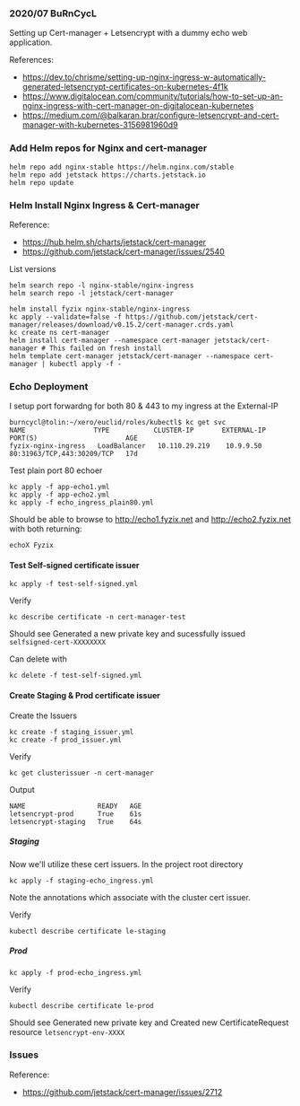 ### 2020/07 BuRnCycL

Setting up Cert-manager + Letsencrypt with a dummy echo web application.


References:
- https://dev.to/chrisme/setting-up-nginx-ingress-w-automatically-generated-letsencrypt-certificates-on-kubernetes-4f1k
- https://www.digitalocean.com/community/tutorials/how-to-set-up-an-nginx-ingress-with-cert-manager-on-digitalocean-kubernetes
- https://medium.com/@balkaran.brar/configure-letsencrypt-and-cert-manager-with-kubernetes-3156981960d9


### Add Helm repos for Nginx and cert-manager
```
helm repo add nginx-stable https://helm.nginx.com/stable 
helm repo add jetstack https://charts.jetstack.io
helm repo update
```
### Helm Install Nginx Ingress & Cert-manager 
Reference: 
* https://hub.helm.sh/charts/jetstack/cert-manager
* https://github.com/jetstack/cert-manager/issues/2540

List versions
```
helm search repo -l nginx-stable/nginx-ingress 
helm search repo -l jetstack/cert-manager
```

```
helm install fyzix nginx-stable/nginx-ingress 
kc apply --validate=false -f https://github.com/jetstack/cert-manager/releases/download/v0.15.2/cert-manager.crds.yaml
kc create ns cert-manager
helm install cert-manager --namespace cert-manager jetstack/cert-manager # This failed on fresh install
helm template cert-manager jetstack/cert-manager --namespace cert-manager | kubectl apply -f -
```

### Echo Deployment

I setup port forwardng for both 80 & 443 to my ingress at the External-IP
```
burncycl@tolin:~/xero/euclid/roles/kubectl$ kc get svc
NAME                 TYPE           CLUSTER-IP       EXTERNAL-IP   PORT(S)                      AGE
fyzix-nginx-ingress   LoadBalancer   10.110.29.219    10.9.9.50     80:31963/TCP,443:30209/TCP   17d
```

Test plain port 80 echoer
```
kc apply -f app-echo1.yml
kc apply -f app-echo2.yml
kc apply -f echo_ingress_plain80.yml
```

Should be able to browse to http://echo1.fyzix.net and http://echo2.fyzix.net with both returning: 

```
echoX Fyzix 
```

#### Test Self-signed certificate issuer
```
kc apply -f test-self-signed.yml
```

Verify
```
kc describe certificate -n cert-manager-test
```

Should see Generated a new private key and sucessfully issued `selfsigned-cert-XXXXXXXX`

Can delete with
```
kc delete -f test-self-signed.yml
```

#### Create Staging & Prod certificate issuer

Create the Issuers
```
kc create -f staging_issuer.yml
kc create -f prod_issuer.yml 
```

Verify
```
kc get clusterissuer -n cert-manager
```

Output
```
NAME                  READY   AGE
letsencrypt-prod      True    61s
letsencrypt-staging   True    64s

```

##### Staging

Now we'll utilize these cert issuers. In the project root directory
```
kc apply -f staging-echo_ingress.yml
```
Note the annotations which associate with the cluster cert issuer.

Verify
```
kubectl describe certificate le-staging
```

##### Prod
```
kc apply -f prod-echo_ingress.yml
```

Verify
```
kubectl describe certificate le-prod
```

Should see Generated new private key and Created new CertificateRequest resource `letsencrypt-env-XXXX`


### Issues
Reference:
* https://github.com/jetstack/cert-manager/issues/2712
